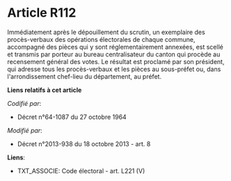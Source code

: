 # Article R112

Immédiatement après le dépouillement du scrutin, un exemplaire des procès-verbaux des opérations électorales de chaque
commune, accompagné des pièces qui y sont réglementairement annexées, est scellé et transmis par porteur au bureau
centralisateur du canton qui procède au recensement général des votes. Le résultat est proclamé par son président, qui
adresse tous les procès-verbaux et les pièces au sous-préfet ou, dans l'arrondissement chef-lieu du département, au préfet.

**Liens relatifs à cet article**

_Codifié par_:

  - Décret n°64-1087 du 27 octobre 1964

_Modifié par_:

  - Décret n°2013-938 du 18 octobre 2013 - art. 8

**Liens**:

  - TXT_ASSOCIE: Code électoral - art. L221 (V)
